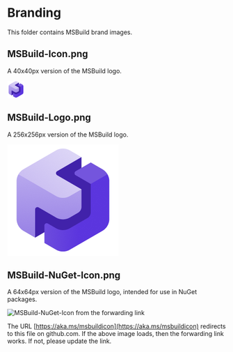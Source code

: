 # Branding

This folder contains MSBuild brand images.

## MSBuild-Icon.png

A 40x40px version of the MSBuild logo.

![MSBuild-NuGet-Icon.png](MSBuild-Icon.png?raw=true)

## MSBuild-Logo.png

A 256x256px version of the MSBuild logo.

![MSBuild-Logo.png](MSBuild-Logo.png?raw=true)

## MSBuild-NuGet-Icon.png

A 64x64px version of the MSBuild logo, intended for use in NuGet packages.

![MSBuild-NuGet-Icon from the forwarding link](https://aka.ms/msbuildicon)

The URL [https://aka.ms/msbuildicon](https://aka.ms/msbuildicon) redirects to this file on github.com. If the above image loads, then the forwarding link works. If not, please update the link.
